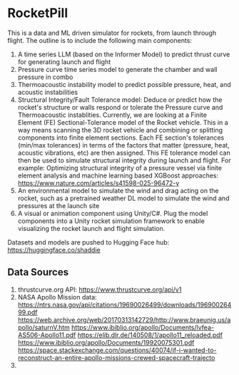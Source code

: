 # RocketPill
 
This is a data and ML driven simulator for rockets, from launch through flight. The outline is to include the following main components:
1. A time series LLM (based on the Informer Model) to predict thrust curve for generating launch and flight
2. Pressure curve time series model to generate the chamber and wall pressure in combo
3. Thermoacoustic instability model to predict possible pressure, heat, and acoustic instabilities
4. Structural Integrity/Fault Tolerance model: Deduce or predict how the rocket's structure or walls respond or tolerate the Pressure curve and Thermoacoustic instablities. Currently, we are looking at a Finite Element (FE) Sectional-Tolerance model of the Rocket vehicle. This in a way means scanning the 3D rocket vehicle and combining or splitting components into finite element sections. Each FE section's tolerances (min/max tolerances) in terms of the factors that matter (pressure, heat, acoustic vibrations, etc) are then assigned. This FE tolerance model can then be used to simulate structural integrity during launch and flight. For example: Optimizing structural integrity of a pressure vessel via finite element analysis and machine learning based XGBoost approaches: https://www.nature.com/articles/s41598-025-96472-y
5. An environmental model to simulate the wind and drag acting on the rocket, such as a pretrained weather DL model to simulate the wind and pressures at the launch site
6. A visual or animation component using Unity/C#. Plug the model components into a Unity rocket simulation framework to enable visualizing the rocket launch and flight simulation. 

Datasets and models are pushed to Hugging Face hub: https://huggingface.co/shaddie

## Data Sources
1. thrustcurve.org API: https://www.thrustcurve.org/api/v1
2. NASA Apollo Mission data:
   https://ntrs.nasa.gov/api/citations/19690026499/downloads/19690026499.pdf
   https://web.archive.org/web/20170313142729/http://www.braeunig.us/apollo/saturnV.htm
   https://www.ibiblio.org/apollo/Documents/lvfea-AS506-Apollo11.pdf
   https://elib.dlr.de/140508/1/apollo11_reloaded.pdf
   https://www.ibiblio.org/apollo/Documents/19920075301.pdf
   https://space.stackexchange.com/questions/40074/if-i-wanted-to-reconstruct-an-entire-apollo-missions-crewed-spacecraft-trajecto
3.  


